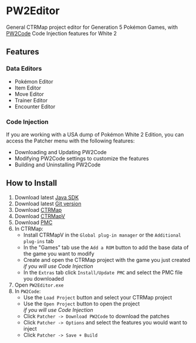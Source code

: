 # PW2Editor
General CTRMap project editor for Generation 5 Pokémon Games, with [PW2Code](https://github.com/Paideieitor/PW2Code) Code Injection features for White 2
## Features
### Data Editors
- Pokémon Editor
- Item Editor
- Move Editor
- Trainer Editor
- Encounter Editor
### Code Injection
If you are working with a USA dump of Pokémon White 2 Edition, you can access the Patcher menu with the following features:
- Downloading and Updating PW2Code
- Modifying PW2Code settings to customize the features
- Building and Uninstalling PW2Code

## How to Install
1. Download latest [Java SDK](https://www.oracle.com/java/technologies/downloads/)
2. Download latest [Git version](https://git-scm.com/downloads)
3. Download [CTRMap](https://github.com/ds-pokemon-hacking/CTRMap-CE/releases)
4. Download [CTRMapV](https://github.com/ds-pokemon-hacking/CTRMapV/releases)
5. Download [PMC](https://github.com/ds-pokemon-hacking/PMC/releases)
6. In CTRMap:
    - Install CTRMapV in the ``Global plug-in manager`` or the ``Additional plug-ins`` tab
    - In the "Games" tab use the ``Add a ROM`` button to add the base data of the game you want to modify
    - Create and open the CTRMap project with the game you just created  
_if you will use Code Injection_
    - In the ``Extras`` tab click ``Install/Update PMC`` and select the PMC file you downloaded
7. Open ``PW2Editor.exe``
8. In ``PW2Code``:
    - Use the ``Load Project`` button and select your CTRMap project
    - Use the ``Open Project`` button to open the project  
_if you will use Code Injection_
    - Click ``Patcher -> Download PW2Code`` to download the patches
    - Click ``Patcher -> Options`` and select the features you would want to inject
    - Click ``Patcher -> Save + Build``
